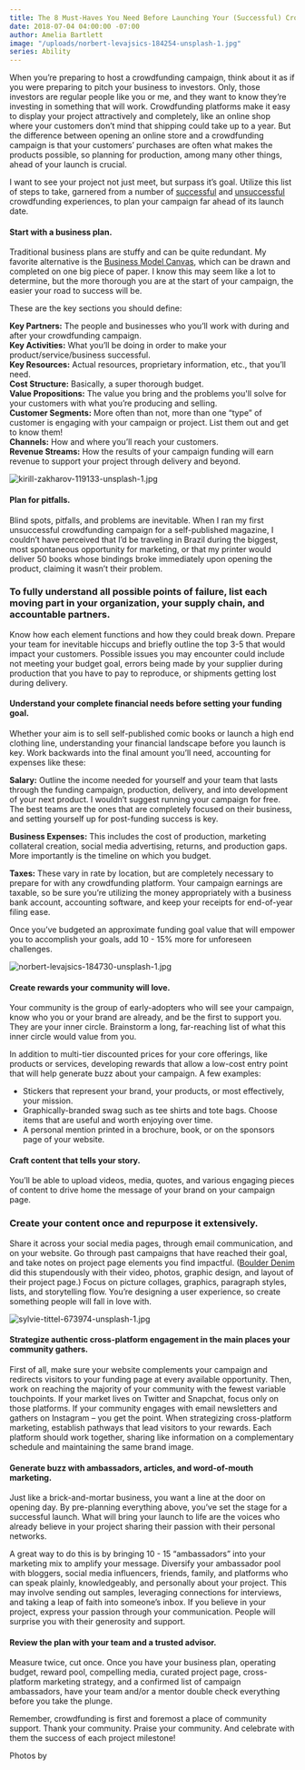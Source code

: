 ```yaml
---
title: The 8 Must-Haves You Need Before Launching Your (Successful) Crowdfunding Campaign
date: 2018-07-04 04:00:00 -07:00
author: Amelia Bartlett
image: "/uploads/norbert-levajsics-184254-unsplash-1.jpg"
series: Ability
---
```


When you’re preparing to host a crowdfunding campaign, think about it as if you were preparing to pitch your business to investors. Only, those investors are regular people like you or me, and they want to know they’re investing in something that will work. Crowdfunding platforms make it easy to display your project attractively and completely, like an online shop where your customers don’t mind that shipping could take up to a year. But the difference between opening an online store and a crowdfunding campaign is that your customers’ purchases are often what makes the products possible, so planning for production, among many other things, ahead of your launch is crucial. 

I want to see your project not just meet, but surpass it’s goal. Utilize this list of steps to take, garnered from a number of [successful](https://www.kickstarter.com/projects/547269256/the-tiny-mess?ref=user_menu) and [unsuccessful](https://www.kickstarter.com/projects/1661218202/st-petian-magazine-volume-1-the-weekender-travel-g?ref=user_menu) crowdfunding experiences, to plan your campaign far ahead of its launch date.
 
#### Start with a business plan. 

Traditional business plans are stuffy and can be quite redundant. My favorite alternative is the [Business Model Canvas](https://upload.wikimedia.org/wikipedia/commons/thumb/1/10/Business_Model_Canvas.png/1200px-Business_Model_Canvas.png), which can be drawn and completed on one big piece of paper. I know this may seem like a lot to determine, but the more thorough you are at the start of your campaign, the easier your road to success will be. 

These are the key sections you should define: 

**Key Partners:** The people and businesses who you’ll work with during and after your crowdfunding campaign.  
**Key Activities:** What you’ll be doing in order to make your product/service/business successful.  
**Key Resources:** Actual resources, proprietary information, etc., that you’ll need.  
**Cost Structure:** Basically, a super thorough budget.  
**Value Propositions:** The value you bring and the problems you'll solve for your customers with what you’re producing and selling.  
**Customer Segments:** More often than not, more than one “type” of customer is engaging with your campaign or project. List them out and get to know them!  
**Channels:** How and where you’ll reach your customers.  
**Revenue Streams:** How the results of your campaign funding will earn revenue to support your project through delivery and beyond.

![kirill-zakharov-119133-unsplash-1.jpg](/uploads/kirill-zakharov-119133-unsplash-1.jpg) 

#### Plan for pitfalls.

Blind spots, pitfalls, and problems are inevitable. When I ran my first unsuccessful crowdfunding campaign for a self-published magazine, I couldn’t have perceived that I’d be traveling in Brazil during the biggest, most spontaneous opportunity for marketing, or that my printer would deliver 50 books whose bindings broke immediately upon opening the product, claiming it wasn’t their problem. 

### To fully understand all possible points of failure, list each moving part in your organization, your supply chain, and accountable partners. 

Know how each element functions and how they could break down. Prepare your team for inevitable hiccups and briefly outline the top 3-5 that would impact your customers. Possible issues you may encounter could include not meeting your budget goal, errors being made by your supplier during production that you have to pay to reproduce, or shipments getting lost during delivery. 

#### Understand your complete financial needs before setting your funding goal.

Whether your aim is to sell self-published comic books or launch a high end clothing line, understanding your financial landscape before you launch is key. Work backwards into the final amount you’ll need, accounting for expenses like these: 

**Salary:** Outline the income needed for yourself and your team that lasts through the funding campaign, production, delivery, and into development of your next product. I wouldn’t suggest running your campaign for free. The best teams are the ones that are completely focused on their business, and setting yourself up for post-funding success is key. 

**Business Expenses:** This includes the cost of production, marketing collateral creation, social media advertising, returns, and production gaps. More importantly is the timeline on which you budget. 

**Taxes:** These vary in rate by location, but are completely necessary to prepare for with any crowdfunding platform. Your campaign earnings are taxable, so be sure you’re utilizing the money appropriately with a business bank account, accounting software, and keep your receipts for end-of-year filing ease. 

Once you’ve budgeted an approximate funding goal value that will empower you to accomplish your goals, add 10 - 15% more for unforeseen challenges. 

![norbert-levajsics-184730-unsplash-1.jpg](/uploads/norbert-levajsics-184730-unsplash-1.jpg)

#### Create rewards your community will love.

Your community is the group of early-adopters who will see your campaign, know who you or your brand are already, and be the first to support you. They are your inner circle. Brainstorm a long, far-reaching list of what this inner circle would value from you. 

In addition to multi-tier discounted prices for your core offerings, like products or services, developing rewards that allow a low-cost entry point that will help generate buzz about your campaign. A few examples: 

* Stickers that represent your brand, your products, or most effectively, your mission. 
* Graphically-branded swag such as tee shirts and tote bags. Choose items that are useful and worth enjoying over time. 
* A personal mention printed in a brochure, book, or on the sponsors page of your website. 

#### Craft content that tells your story. 

You’ll be able to upload videos, media, quotes, and various engaging pieces of content to drive home the message of your brand on your campaign page. 

### Create your content once and repurpose it extensively. 

Share it across your social media pages, through email communication, and on your website. Go through past campaigns that have reached their goal, and take notes on project page elements you find impactful. ([Boulder Denim](https://www.kickstarter.com/projects/bradspence/boulder-denim-ultra-stretch-stain-resistant-premiu) did this stupendously with their video, photos, graphic design, and layout of their project page.) Focus on picture collages, graphics, paragraph styles, lists, and storytelling flow. You’re designing a user experience, so create something people will fall in love with.

![sylvie-tittel-673974-unsplash-1.jpg](/uploads/sylvie-tittel-673974-unsplash-1.jpg)

#### Strategize authentic cross-platform engagement in the main places your community gathers.

First of all, make sure your website complements your campaign and redirects visitors to your funding page at every available opportunity. Then, work on reaching the majority of your community with the fewest variable touchpoints. If your market lives on Twitter and Snapchat, focus only on those platforms. If your community engages with email newsletters and gathers on Instagram – you get the point. When strategizing cross-platform marketing, establish pathways that lead visitors to your rewards. Each platform should work together, sharing like information on a complementary schedule and maintaining the same brand image. 

#### Generate buzz with ambassadors, articles, and word-of-mouth marketing.

Just like a brick-and-mortar business, you want a line at the door on opening day. By pre-planning everything above, you’ve set the stage for a successful launch. What will bring your launch to life are the voices who already believe in your project sharing their passion with their personal networks. 

A great way to do this is by bringing 10 - 15 “ambassadors” into your marketing mix to amplify your message. Diversify your ambassador pool with bloggers, social media influencers, friends, family, and platforms who can speak plainly, knowledgeably, and personally about your project. This may involve sending out samples, leveraging connections for interviews, and taking a leap of faith into someone’s inbox. If you believe in your project, express your passion through your communication. People will surprise you with their generosity and support. 

#### Review the plan with your team and a trusted advisor. 

Measure twice, cut once. Once you have your business plan, operating budget, reward pool, compelling media, curated project page, cross-platform marketing strategy, and a confirmed list of campaign ambassadors, have your team and/or a mentor double check everything before you take the plunge. 

Remember, crowdfunding is first and foremost a place of community support. Thank your community. Praise your community. And celebrate with them the success of each project milestone! 

Photos by